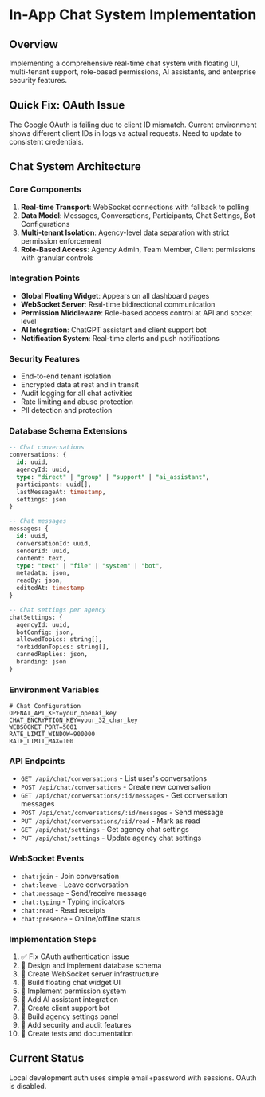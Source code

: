 # In-App Chat System Implementation

## Overview
Implementing a comprehensive real-time chat system with floating UI, multi-tenant support, role-based permissions, AI assistants, and enterprise security features.

## Quick Fix: OAuth Issue
The Google OAuth is failing due to client ID mismatch. Current environment shows different client IDs in logs vs actual requests. Need to update to consistent credentials.

## Chat System Architecture

### Core Components
1. **Real-time Transport**: WebSocket connections with fallback to polling
2. **Data Model**: Messages, Conversations, Participants, Chat Settings, Bot Configurations
3. **Multi-tenant Isolation**: Agency-level data separation with strict permission enforcement
4. **Role-Based Access**: Agency Admin, Team Member, Client permissions with granular controls

### Integration Points
- **Global Floating Widget**: Appears on all dashboard pages
- **WebSocket Server**: Real-time bidirectional communication
- **Permission Middleware**: Role-based access control at API and socket level
- **AI Integration**: ChatGPT assistant and client support bot
- **Notification System**: Real-time alerts and push notifications

### Security Features
- End-to-end tenant isolation
- Encrypted data at rest and in transit
- Audit logging for all chat activities
- Rate limiting and abuse protection
- PII detection and protection

### Database Schema Extensions
```sql
-- Chat conversations
conversations: {
  id: uuid,
  agencyId: uuid,
  type: "direct" | "group" | "support" | "ai_assistant",
  participants: uuid[],
  lastMessageAt: timestamp,
  settings: json
}

-- Chat messages
messages: {
  id: uuid,
  conversationId: uuid,
  senderId: uuid,
  content: text,
  type: "text" | "file" | "system" | "bot",
  metadata: json,
  readBy: json,
  editedAt: timestamp
}

-- Chat settings per agency
chatSettings: {
  agencyId: uuid,
  botConfig: json,
  allowedTopics: string[],
  forbiddenTopics: string[],
  cannedReplies: json,
  branding: json
}
```

### Environment Variables
```env
# Chat Configuration
OPENAI_API_KEY=your_openai_key
CHAT_ENCRYPTION_KEY=your_32_char_key
WEBSOCKET_PORT=5001
RATE_LIMIT_WINDOW=900000
RATE_LIMIT_MAX=100
```

### API Endpoints
- `GET /api/chat/conversations` - List user's conversations
- `POST /api/chat/conversations` - Create new conversation
- `GET /api/chat/conversations/:id/messages` - Get conversation messages
- `POST /api/chat/conversations/:id/messages` - Send message
- `PUT /api/chat/conversations/:id/read` - Mark as read
- `GET /api/chat/settings` - Get agency chat settings
- `PUT /api/chat/settings` - Update agency chat settings

### WebSocket Events
- `chat:join` - Join conversation
- `chat:leave` - Leave conversation
- `chat:message` - Send/receive message
- `chat:typing` - Typing indicators
- `chat:read` - Read receipts
- `chat:presence` - Online/offline status

### Implementation Steps
1. ✅ Fix OAuth authentication issue
2. 🔄 Design and implement database schema
3. 🔄 Create WebSocket server infrastructure
4. 🔄 Build floating chat widget UI
5. 🔄 Implement permission system
6. 🔄 Add AI assistant integration
7. 🔄 Create client support bot
8. 🔄 Build agency settings panel
9. 🔄 Add security and audit features
10. 🔄 Create tests and documentation

## Current Status
Local development auth uses simple email+password with sessions. OAuth is disabled.